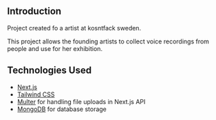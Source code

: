 ## Introduction

Project created fo a artist at kosntfack sweden.

This project allows the founding artists to collect voice recordings from people and use for her exhibition.

## Technologies Used

- [Next.js](https://nextjs.org/)
- [Tailwind CSS](https://tailwindcss.com/)
- [Multer](https://github.com/expressjs/multer) for handling file uploads in Next.js API
- [MongoDB](https://www.mongodb.com/) for database storage

